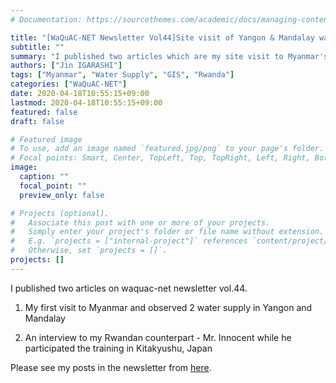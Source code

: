 ```yaml
---
# Documentation: https://sourcethemes.com/academic/docs/managing-content/

title: "[WaQuAC-NET Newsletter Vol44]Site visit of Yangon & Mandalay water in Myanmar, and an interview from Rwanda"
subtitle: ""
summary: "I published two articles which are my site visit to Myanmar's water supply and an interview of my Rwandan counterpart - Mr. Innocent."
authors: ["Jin IGARASHI"]
tags: ["Myanmar", "Water Supply", "GIS", "Rwanda"]
categories: ["WaQuAC-NET"]
date: 2020-04-18T10:55:15+09:00
lastmod: 2020-04-18T10:55:15+09:00
featured: false
draft: false

# Featured image
# To use, add an image named `featured.jpg/png` to your page's folder.
# Focal points: Smart, Center, TopLeft, Top, TopRight, Left, Right, BottomLeft, Bottom, BottomRight.
image:
  caption: ""
  focal_point: ""
  preview_only: false

# Projects (optional).
#   Associate this post with one or more of your projects.
#   Simply enter your project's folder or file name without extension.
#   E.g. `projects = ["internal-project"]` references `content/project/deep-learning/index.md`.
#   Otherwise, set `projects = []`.
projects: []
---
```


I published two articles on waquac-net newsletter vol.44.

1. My first visit to Myanmar and observed 2 water supply in Yangon and Mandalay

2. An interview to my Rwandan counterpart - Mr. Innocent while he participated the training in Kitakyushu, Japan

Please see my posts in the newsletter from [here](http://www.waquac.net/english/pdf/newsletter_vol.44_en.pdf).
